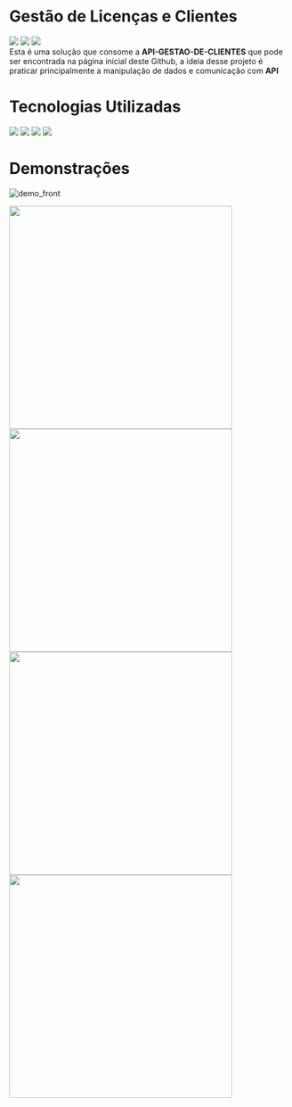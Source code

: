 # Gestão de Licenças e Clientes 
<img src="https://img.shields.io/badge/VERSION-1.00-orange"> <img src="https://img.shields.io/badge/STATUS-EM%20DESENVOLVIMENTO-brightgreen"> <img src="https://img.shields.io/badge/RELEASE--DATE-MAY--23-orange"><br>
Esta é uma solução que consome a **API-GESTAO-DE-CLIENTES** que pode ser encontrada na página inicial deste Github, a ideia desse projeto é praticar principalmente a manipulação de dados e comunicação com **API**

# Tecnologias Utilizadas
<div><img src="https://img.shields.io/badge/JavaScript-323330?style=for-the-badge&logo=javascript&logoColor=F7DF1E"/>
<img src="https://img.shields.io/badge/HTML5-E34F26?style=for-the-badge&logo=html5&logoColor=white"/>
<img src="https://img.shields.io/badge/CSS3-1572B6?style=for-the-badge&logo=css3&logoColor=white"/>
<img src="https://img.shields.io/badge/Bulma-00D1B2?style=for-the-badge&logo=Bulma&logoColor=white"/></div>

# Demonstrações
![demo_front](https://github.com/renannevesc94/frontend_gestao_clientes/assets/19363079/e1db76c4-d149-48e5-b9e1-2bfaa516f123)

<div>
    <img src="https://github.com/renannevesc94/frontend_gestao_clientes/assets/19363079/c55726fb-e93a-4d7a-a4f1-b2203a7617e0" width="400"/>
    <img src="https://github.com/renannevesc94/frontend_gestao_clientes/assets/19363079/e78fa755-cb30-43d4-a221-15a9671e5703" width="400"/>
</div>
<div>
    <img src="https://github.com/renannevesc94/frontend_gestao_clientes/assets/19363079/f0bbb645-0863-467f-a3e5-cb03428e9a2d" width="400"/>
    <img src="https://github.com/renannevesc94/frontend_gestao_clientes/assets/19363079/5944b574-a9f2-4b30-858c-927a5e8e2775" width="400"/>
</div>

